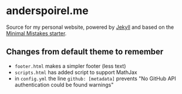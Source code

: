 # anderspoirel.me

Source for my personal website, powered by [Jekyll](https://jekyllrb.com/) and based on the [Minimal Mistakes starter](https://github.com/mmistakes/mm-github-pages-starter).


## Changes from default theme to remember

- `footer.html` makes a simpler footer (less text)
- `scripts.html` has added script to support MathJax
- in `config.yml` the line `github: [metadata]` prevents "No GitHub API authentication could be found warnings"